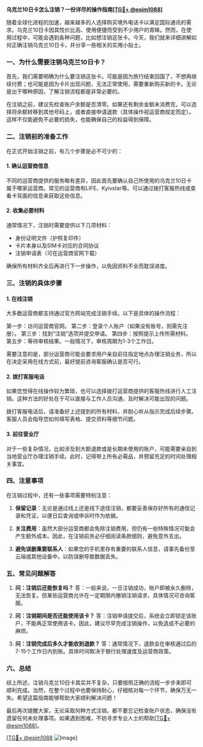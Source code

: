 **乌克兰10日卡怎么注销？一份详尽的操作指南[[TG💪+ @esim1088](https://t.me/s/esim1088)]**

随着全球化进程的加速，越来越多的人选择购买境外电话卡以满足国际通讯的需求。乌克兰10日卡因其性价比高、使用便捷而受到不少用户的青睐。然而，在使用过程中，可能会遇到各种问题，比如想注销这张卡。今天，我们就来详细讲解如何正确注销乌克兰10日卡，并分享一些相关的实用小贴士。

### 一、为什么需要注销乌克兰10日卡？

首先，我们需要明确为什么要注销这张卡。可能是因为旅行结束回国了，不想再继续付费；也可能是因为卡片出现问题，无法正常使用，需要重新购买新的卡。无论是出于哪种原因，了解注销流程都是非常必要的。

在注销之前，建议先检查账户余额是否清零。如果还有剩余金额未消费完，可以选择将余额转移到其他号码上，或者直接申请退款（具体操作视运营商规定而定）。这样不仅能避免不必要的损失，也能确保自己的权益得到保障。

### 二、注销前的准备工作

在正式开始注销之前，有几个步骤是必不可少的：

#### 1. 确认运营商信息
不同的运营商提供的服务略有差异，因此首先要确认自己所使用的乌克兰10日卡属于哪家运营商。常见的运营商有LIFE、Kyivstar等。可以通过拨打客服热线或查看卡背面的信息来获取这些信息。

#### 2. 收集必要材料
通常情况下，注销时需要提供以下几项材料：
- 身份证明文件（护照复印件）
- 卡片本身以及SIM卡对应的合同协议
- 注销申请表（可在运营商官网下载）

确保所有材料齐全后再进行下一步操作，以免因资料不全而耽误进度。

### 三、注销的具体步骤

#### 1. 在线注销
大多数运营商都支持通过官方网站完成注销手续。以下是具体的操作流程：

第一步：访问运营商官网。
第二步：登录个人账户（如果没有账号，则需先注册）。
第三步：找到“注销”选项并提交申请。
第四步：按照提示上传所需材料。
第五步：等待审核结果。一般情况下，审核周期为1-3个工作日。

需要注意的是，部分运营商可能会要求用户亲自前往指定地点办理注销业务，所以在决定采用在线方式前，最好提前咨询客服确认是否可行。

#### 2. 拨打客服电话
如果您觉得在线操作较为繁琐，也可以选择拨打运营商提供的客服热线进行人工注销。这种方法的好处在于可以直接与工作人员沟通，及时解决可能出现的问题。

拨打客服电话后，请准备好上述提到的所有材料，并耐心听从指示完成后续步骤。客服人员会指导您如何填写表格、提交资料等细节问题。

#### 3. 前往营业厅
对于一些复杂情况，比如涉及到大额退款或是长期未使用的账户，可能需要亲自到当地营业厅办理注销手续。此时，记得带上所有必需品，并预留充足的时间处理相关事宜。

### 四、注意事项

在注销过程中，还有一些事项需要特别注意：

1. **保留记录**：无论是通过线上还是线下途径注销，都要妥善保存好所有的通信记录和凭证，以便日后查询或申诉时作为依据。
   
2. **关注费用**：虽然大部分运营商都会免除注销费用，但仍有一些特殊情况可能会产生额外成本。因此，在注销前务必仔细阅读条款细则，避免意外支出。

3. **避免误删重要联系人**：如果您的手机里存有重要的联系人信息，请事先备份至云端或其他设备中，以防误删导致数据丢失。

### 五、常见问题解答

1. **问：注销后还能恢复吗？**
   答：一般来说，一旦注销成功，账户即被永久删除，无法恢复。但某些运营商允许在一定期限内撤销注销请求，具体情况可咨询客服。

2. **问：注销期间是否还能使用该卡？**
   答：注销申请提交后，系统会立即锁定该账户，不能再正常使用该卡。因此，建议尽早完成注销操作，以免造成不必要的麻烦。

3. **问：注销完成后多久才能收到退款？**
   答：通常情况下，退款会在审核通过后的7-15个工作日内到账。具体时间取决于银行处理速度及运营商政策。

### 六、总结

综上所述，注销乌克兰10日卡其实并不复杂，只要按照正确的流程一步步来即可顺利完成。当然，在整个过程中也要保持耐心，仔细核对每一个环节，确保万无一失。希望这篇指南能够帮助大家顺利解决问题！

最后再次提醒大家，无论采取何种方式注销，都不要忘记检查账户状态，确保没有遗留任何未处理事项。如果遇到困难，不妨寻求专业人士的帮助[[TG💪+ @esim1088](https://t.me/s/esim1088)]。

[[TG💪+ @esim1088](https://t.me/s/esim1088) ![Image](https://i.postimg.cc/4NQfJmqS/Snipaste-2025-05-13-00-14-12.png)]